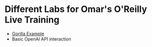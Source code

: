 # Different Labs for Omar's O'Reilly Live Training
- [Gorilla Example](https://github.com/The-Art-of-Hacking/h4cker/blob/master/ai_research/labs/gorilla.md)
- Basic OpenAI API interaction

